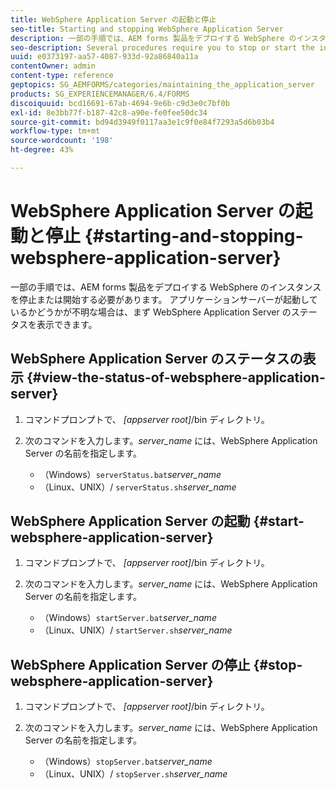 ```yaml
---
title: WebSphere Application Server の起動と停止
seo-title: Starting and stopping WebSphere Application Server
description: 一部の手順では、AEM forms 製品をデプロイする WebSphere のインスタンスを停止または開始する必要があります。 このドキュメントでは、WebSphere Application Server を起動および停止する方法について説明します。
seo-description: Several procedures require you to stop or start the instance of WebSphere where you want to deploy AEM forms products. This document describes how to start and stop the WebSphere Application Server.
uuid: e0373197-aa57-4087-933d-92a86840a11a
contentOwner: admin
content-type: reference
geptopics: SG_AEMFORMS/categories/maintaining_the_application_server
products: SG_EXPERIENCEMANAGER/6.4/FORMS
discoiquuid: bcd16691-67ab-4694-9e6b-c9d3e0c7bf0b
exl-id: 8e3bb77f-b187-42c8-a90e-fe0fee50dc34
source-git-commit: bd94d3949f0117aa3e1c9f0e84f7293a5d6b03b4
workflow-type: tm+mt
source-wordcount: '198'
ht-degree: 43%

---
```


# WebSphere Application Server の起動と停止 {#starting-and-stopping-websphere-application-server}

一部の手順では、AEM forms 製品をデプロイする WebSphere のインスタンスを停止または開始する必要があります。 アプリケーションサーバーが起動しているかどうかが不明な場合は、まず WebSphere Application Server のステータスを表示できます。

## WebSphere Application Server のステータスの表示 {#view-the-status-of-websphere-application-server}

1. コマンドプロンプトで、 *[appserver root]*/bin ディレクトリ。
1. 次のコマンドを入力します。*server_name* には、WebSphere Application Server の名前を指定します。

   * （Windows）`serverStatus.bat`*server_name*
   * （Linux、UNIX）/ `serverStatus.sh`*server_name*

## WebSphere Application Server の起動 {#start-websphere-application-server}

1. コマンドプロンプトで、 *[appserver root]*/bin ディレクトリ。
1. 次のコマンドを入力します。*server_name* には、WebSphere Application Server の名前を指定します。

   * （Windows）`startServer.bat`*server_name*
   * （Linux、UNIX）/ `startServer.sh`*server_name*

## WebSphere Application Server の停止 {#stop-websphere-application-server}

1. コマンドプロンプトで、 *[appserver root]*/bin ディレクトリ。
1. 次のコマンドを入力します。*server_name* には、WebSphere Application Server の名前を指定します。

   * （Windows）`stopServer.bat`*server_name*
   * （Linux、UNIX）/ `stopServer.sh`*server_name*
